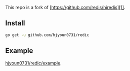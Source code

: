 This repo is a fork of [https://github.com/redis/hiredis][1].

## Install

```sh
go get -u github.com/hjyoun0731/redic
```

## Example

[hjyoun0731/redic/example][2].


[1]: https://github.com/redis/hiredis
[2]: https://github.com/hjyoun0731/redic/blob/master/example/main.go
